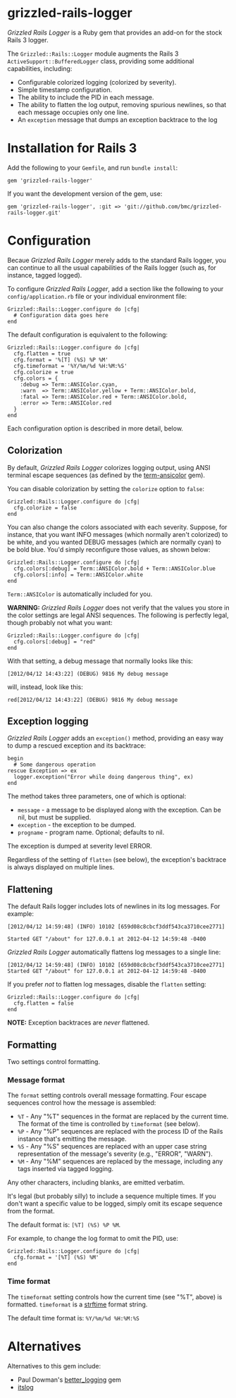 # grizzled-rails-logger

*Grizzled Rails Logger* is a Ruby gem that provides an add-on for the stock
Rails 3 logger.

The `Grizzled::Rails::Logger` module augments the Rails 3
`ActiveSupport::BufferedLogger` class, providing some additional
capabilities, including:

* Configurable colorized logging (colorized by severity).
* Simple timestamp configuration.
* The ability to include the PID in each message.
* The ability to flatten the log output, removing spurious newlines, so that
  each message occupies only one line.
* An `exception` message that dumps an exception backtrace to the log

# Installation for Rails 3

Add the following to your `Gemfile`, and run `bundle install`:

    gem 'grizzled-rails-logger'

If you want the development version of the gem, use:

    gem 'grizzled-rails-logger', :git => 'git://github.com/bmc/grizzled-rails-logger.git'

# Configuration

Becaue *Grizzled Rails Logger* merely adds to the standard Rails logger,
you can continue to all the usual capabilities of the Rails logger (such as,
for instance, tagged logged).

To configure *Grizzled Rails Logger*, add a section like the following to your
`config/application.rb` file or your individual environment file:

    Grizzled::Rails::Logger.configure do |cfg|
      # Configuration data goes here
    end

The default configuration is equivalent to the following:

    Grizzled::Rails::Logger.configure do |cfg|
      cfg.flatten = true
      cfg.format = '%[T] (%S) %P %M'
      cfg.timeformat = '%Y/%m/%d %H:%M:%S'
      cfg.colorize = true
      cfg.colors = {
        :debug => Term::ANSIColor.cyan,
        :warn  => Term::ANSIColor.yellow + Term::ANSIColor.bold,
        :fatal => Term::ANSIColor.red + Term::ANSIColor.bold,
        :error => Term::ANSIColor.red
      }
    end

Each configuration option is described in more detail, below.

## Colorization

By default, *Grizzled Rails Logger* colorizes logging output, using ANSI
terminal escape sequences (as defined by the [term-ansicolor][] gem).

You can disable colorization by setting the `colorize` option to `false`:

    Grizzled::Rails::Logger.configure do |cfg|
      cfg.colorize = false
    end

You can also change the colors associated with each severity. Suppose, for
instance, that you want INFO messages (which normally aren't colorized) to be
white, and you wanted DEBUG messages (which are normally cyan) to be bold blue.
You'd simply reconfigure those values, as shown below:

    Grizzled::Rails::Logger.configure do |cfg|
      cfg.colors[:debug] = Term::ANSIColor.bold + Term::ANSIColor.blue
      cfg.colors[:info] = Term::ANSIColor.white
    end

`Term::ANSIColor` is automatically included for you.

**WARNING:** *Grizzled Rails Logger* does not verify that the values you
store in the color settings are legal ANSI sequences. The following is
perfectly legal, though probably not what you want:

    Grizzled::Rails::Logger.configure do |cfg|
      cfg.colors[:debug] = "red"
    end

With that setting, a debug message that normally looks like this:

    [2012/04/12 14:43:22] (DEBUG) 9816 My debug message

will, instead, look like this:

    red[2012/04/12 14:43:22] (DEBUG) 9816 My debug message

## Exception logging

*Grizzled Rails Logger* adds an `exception()` method, providing an easy way
to dump a rescued exception and its backtrace:

    begin
      # Some dangerous operation
    rescue Exception => ex
      logger.exception("Error while doing dangerous thing", ex)
    end

The method takes three parameters, one of which is optional:

* `message` - a message to be displayed along with the exception. Can be nil,
  but must be supplied.
* `exception` - the exception to be dumped.
* `progname` - program name. Optional; defaults to nil.

The exception is dumped at severity level ERROR.

Regardless of the setting of `flatten` (see below), the exception's backtrace
is always displayed on multiple lines.

## Flattening

The default Rails logger includes lots of newlines in its log messages. For
example:

    [2012/04/12 14:59:48] (INFO) 10102 [659d08c8cbcf3ddf543ca3710cee2771] 

    Started GET "/about" for 127.0.0.1 at 2012-04-12 14:59:48 -0400

*Grizzled Rails Logger* automatically flattens log messages to a single line:

    [2012/04/12 14:59:48] (INFO) 10102 [659d08c8cbcf3ddf543ca3710cee2771] Started GET "/about" for 127.0.0.1 at 2012-04-12 14:59:48 -0400

If you prefer *not* to flatten log messages, disable the `flatten` setting:

    Grizzled::Rails::Logger.configure do |cfg|
      cfg.flatten = false
    end

**NOTE:** Exception backtraces are *never* flattened.

## Formatting

Two settings control formatting.

### Message format

The `format` setting controls overall message formatting. Four escape
sequences control how the message is assembled:

* `%T` - Any "%T" sequences in the format are replaced by the current time.
  The format of the time is controlled by `timeformat` (see below).
* `%P` - Any "%P" sequences are replaced with the process ID of the Rails
  instance that's emitting the message.
* `%S` - Any "%S" sequences are replaced with an upper case string
  representation of the message's severity (e.g., "ERROR", "WARN").
* `%M` - Any "%M" sequences are replaced by the message, including any
  tags inserted via tagged logging.

Any other characters, including blanks, are emitted verbatim.

It's legal (but probably silly) to include a sequence multiple times. If you
don't want a specific value to be logged, simply omit its escape sequence
from the format.

The default format is: `[%T] (%S) %P %M`.

For example, to change the log format to omit the PID, use:

    Grizzled::Rails::Logger.configure do |cfg|
      cfg.format = '[%T] (%S) %M'
    end


### Time format

The `timeformat` setting controls how the current time (see "%T", above) is
formatted. `timeformat` is a [strftime][] format string.

The default time format is: `%Y/%m/%d %H:%M:%S`

# Alternatives

Alternatives to this gem include:

* Paul Dowman's [better_logging][] gem
* [itslog][]

[better_logging]: https://github.com/pauldowman/better_logging
[itslog]: https://github.com/johnnytommy/itslog
[term-ansicolor]: https://github.com/flori/term-ansicolor
[strftime]: http://strftime.net/